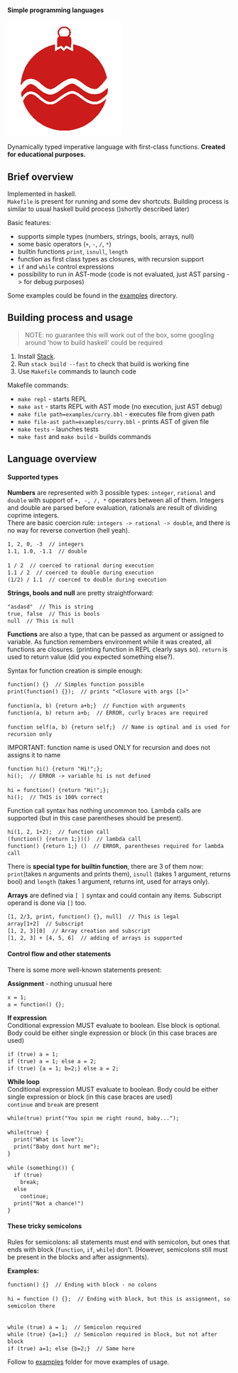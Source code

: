 #### Simple programming languages

![Yeah, this is bauble](/icon.png?s=200)
  
Dynamically typed imperative language with first-class functions.
**Created for educational purposes.**

## Brief overview

Implemented in haskell.    
`Makefile` is present for running and some dev shortcuts.
Building process is similar to usual haskell build process ()shortly described later)  
  
Basic features:
* supports simple types (numbers, strings, bools, arrays, null)
* some basic operators (`+`, `-`, `/`, `*`)
* builtin functions `print`, `isnull`, `length` 
* function as first class types as closures, with recursion support
* `if` and `while` control expressions
* possibility to run in AST-mode (code is not evaluated, just AST parsing -> for debug purposes)

Some examples could be found in the [examples](examples) directory.


## Building process and usage

> NOTE: no guarantee this will work out of the box, some googling around
> 'how to build haskell' could be required

1) Install [Stack](https://www.haskellstack.org/).
2) Run `stack build --fast` to check that build is working fine
3) Use `Makefile` commands to launch code

Makefile commands:
* `make repl` - starts REPL
* `make ast` - starts REPL with AST mode (no execution, just AST debug)
* `make file path=examples/curry.bbl` - executes file from given path
* `make file-ast path=examples/curry.bbl` - prints AST of given file
* `make tests` - launches tests
* `make fast` and `make build` - builds commands


## Language overview

#### Supported types

**Numbers** are represented with 3 possible types: `integer`, `rational` and `double`
with support of `+, -, /, *`  operators between all of them. Integers and double
are parsed before evaluation, rationals are result of dividing coprime integers.  
There are basic coercion rule: `integers -> rational -> double`, and there is no way
for reverse convertion (hell yeah).
```
1, 2, 0, -3  // integers
1.1, 1.0, -1.1  // double

1 / 2  // coerced to rational during execution
1.1 / 2  // coerced to double during execution
(1/2) / 1.1  // coerced to double during execution  
```

**Strings, bools and null** are pretty straightforward:
```
"asdasd"  // This is string
true, false  // This is bools
null  // This is null
```

**Functions** are also a type, that can be passed as argument or assigned to variable.
As function remembers environment while it was created, all functions are closures.
(printing function in REPL clearly says so).
`return` is used to return value (did you expected something else?). 

Syntax for function creation is simple enough:
```
function() {}  // Simples function possible
print(function() {});  // prints "<Closure with args []>"

function(a, b) {return a+b;}  // Function with arguments
function(a, b) return a+b;  // ERROR, curly braces are required

function self(a, b) {return self;}  // Name is optinal and is used for recursion only
```
IMPORTANT: function name is used ONLY for recursion and does not assigns it to name
```
function hi() {return "Hi!";};
hi();  // ERROR -> variable hi is not defined

hi = function() {return "Hi!";};
hi();  // THIS is 100% correct
```
Function call syntax has nothing uncommon too.
Lambda calls are supported (but in this case parentheses should be present).
```
hi(1, 2, 1+2);  // function call
(function() {return 1;})()  // lambda call
function() {return 1;} ()  // ERROR, parentheses required for lambda call
```

There is **special type for builtin function**, there are 3 of them now:
`print`(takes n arguments and prints them),
`isnull` (takes 1 argument, returns bool)
and `length` (takes 1 argument, returns int, used for arrays only).


**Arrays** are defined via `[ ]` syntax and could contain any items.
Subscript operand is done via `[]` too. 
```
[1, 2/3, print, function() {}, null]  // This is legal
array[1+2]  // Subscript
[1, 2, 3][0]  // Array creation and subscript
[1, 2, 3] + [4, 5, 6]  // adding of arrays is supported
```  

#### Control flow and other statements

There is some more well-known statements present:

**Assignment** - nothing unusual here
```
x = 1;
a = function() {};
```

**If expression**  
Conditional expression MUST evaluate to boolean.
Else block is optional. Body could be either single expression or block
(in this case braces are used)
```
if (true) a = 1;
if (true) a = 1; else a = 2;
if (true) {a = 1; b=2;} else a = 2;
```

**While loop**  
Conditional expression MUST evaluate to boolean.
Body could be either single expression or block (in this case braces are used)  
`continue` and `break` are present
```
while(true) print("You spin me right round, baby...");

while(true) {
  print("What is love");
  print("Baby dont hurt me");
}

while (something()) {
  if (true)
    break;
  else
    continue;
  print("Not a chance!")
}  
```

#### These tricky semicolons

Rules for semicolons: all statements must end with semicolon,
but ones that ends with block (`function`, `if`, `while`) don't.
(However, semicolons still must be present in the blocks and after assignments).

**Examples:**
```
function() {}  // Ending with block - no colons

hi = function () {};  // Ending with block, but this is assignment, so semicolon there


while (true) a = 1;  // Semicolon required
while (true) {a=1;}  // Semicolon required in block, but not after block
if (true) a=1; else {b=2;}  // Same here 
```  

Follow to [examples](examples) folder for move examples of usage.
